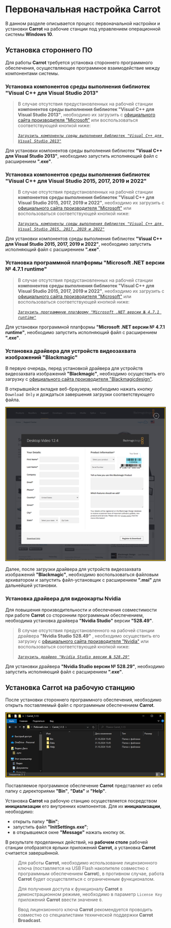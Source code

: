 # Первоначальная настройка Carrot

В данном разделе описывается процесс первоначальной настройки и установки **Carrot** на рабочие станции под управлением операционной системы **Windows 10**.

## Установка стороннего ПО

Для работы **Carrot** требуется установка стороннего программного обеспечения, осуществляющее программное взаимодействие между компонентами системы. 

### Установка компонентов среды выполнения библиотек "Visual C++ для Visual Studio 2013"

>В случае отсутствия предустановленных на рабочей станции **компонентов среды выполнения библиотек "Visual C++ для Visual Studio 2013"**, необходимо их загрузить с [официального сайта производителя "Microsoft"](https://www.microsoft.com/ru-ru/download/details.aspx?id=40784) или воспользоваться соответствующей кнопкой ниже:
>
>*[`Загрузить компоненты среды выполнения библиотек "Visual C++ для Visual Studio 2013"`](https://aka.ms/highdpimfc2013x64enu)*

 Для установки компонентов среды выполнения библиотек **"Visual C++ для Visual Studio 2013"**, необходимо запустить исполняющий файл с расширением **".exe"**. 

### Установка компонентов среды выполнения библиотек "Visual C++ для Visual Studio 2015, 2017, 2019 и 2022"

>В случае отсутствия предустановленных на рабочей станции **компонентов среды выполнения библиотек "Visual C++ для Visual Studio 2015, 2017, 2019 и 2022"**, необходимо их загрузить с [официального сайта производителя "Microsoft"](https://learn.microsoft.com/ru-ru/cpp/windows/latest-supported-vc-redist?view=msvc-170#visual-studio-2015-2017-2019-and-2022) или воспользоваться соответствующей кнопкой ниже:
>
>*[`Загрузить компоненты среды выполнения библиотек "Visual C++ для Visual Studio 2015, 2017, 2019 и 2022"`](https://aka.ms/vs/17/release/vc_redist.x64.exe)*

 Для установки компонентов среды выполнения библиотек **"Visual C++ для Visual Studio 2015, 2017, 2019 и 2022"**, необходимо запустить исполняющий файл с расширением **".exe"**. 

### Установка программной платформы "Microsoft .NET версии № 4.7.1 runtime"

>В случае отсутствия предустановленных на рабочей станции **компонентов среды выполнения библиотек "Visual C++ для Visual Studio 2015, 2017, 2019 и 2022"**, необходимо их загрузить с [официального сайта производителя "Microsoft"](https://dotnet.microsoft.com/en-us/download/dotnet-framework/thank-you/net471-offline-installer) или воспользоваться соответствующей кнопкой ниже:
>
>*[`Загрузить программную платформу "Microsoft .NET версии № 4.7.1 runtime"`](https://dotnet.microsoft.com/en-us/download/dotnet-framework/thank-you/net471-offline-installer)*

 Для установки программной платформы **"Microsoft .NET версии № 4.7.1 runtime"**, необходимо запустить исполняющий файл с расширением **".exe"**. 

### Установка драйвера для устройств видеозахвата изображений "Blackmagic"

В первую очередь, перед установкой драйвера для устройств видеозахвата изображений **"Blackmagic"**, необходимо осуществить его загрузку с [официального сайта производителя "Blackmagicdesign"](https://www.blackmagicdesign.com/support/download/2de27a45d5454a0aa37353b4a742c179/Windows).

В открывшейся вкладке веб-браузера, необходимо нажать кнопку `Download Only` и дождаться завершения загрузки соответствующего файла.

![BMD Install](..\images\1.1.5\Initial%20Setup\BMD%20Install.png)

Далее, после загрузки драйвера для устройств видеозахвата изображений **"Blackmagic"**, необходимо воспользоваться файловым архиватором и запустить файл-установщик с расширением **".msi"** для дальнейшей установки. 

### Установка драйвера для видеокарты Nvidia

Для повышения производительности и обеспечения совместимости при работе **Carrot** со сторонним программным обеспечением, необходима установка драйвера **"Nvidia Studio"** версии **"528.49"**.

>В случае отсутствия предустановленного на рабочей станции драйвера **"Nvidia Studio 528.49"** , необходимо осуществить его загрузку с [официального сайта производителя "Nvidia"](https://www.nvidia.com/en-us/drivers/details/199662/) или воспользоваться соответствующей кнопкой ниже:
>
>*[`Загрузить драйвер "Nvidia Studio версии № 528.29"`](https://us.download.nvidia.com/Windows/528.49/528.49-desktop-win10-win11-64bit-international-nsd-dch-whql.exe)*

 Для установки драйвера **"Nvidia Studio версии № 528.29"**, необходимо запустить исполняющий файл с расширением **".exe"**. 
## Установка Carrot на рабочую станцию

После установки стороннего программного обеспечения, необходимо открыть поставляемый файл с программным обеспечением **Carrot**. 

![Carrot Folder Contents](..\images\1.1.5\Initial%20Setup\Carrot%20Folder%20Contents.png)

Поставляемое программное обеспечение **Carrot** представляет из себя папку с директориями **"Bin"**, **"Data"** и **"Help"**.

Установка **Carrot** на рабочую станцию осуществляется посредством **инициализации** его внутренних компонентов. Для их **инициализации**, необходимо:

- открыть папку **"Bin"**;
- запустить файл **"InitSettings.exe"**;
- в открывшемся окне **"Message"** нажать кнопку `ОК`.

В результате проделанных действий, на **рабочем столе** рабочей станции отобразятся ярлыки приложений **Carrot**, а установка **Carrot** считается завершённой.

>Для работы **Carrot**, необходимо использование лицензионного ключа (поставляется на USB Flash накопителе совместно с программным обеспечением **Carrot**), в противном случае, работа **Carrot** будет осуществляться с ограниченным функционалом.
>
>Для получения доступа к функционалу **Carrot** в демонстрационном режиме, необходимо в параметр `License Key` приложений **Carrot** ввести значение `0`.
>
>Ввод лицензионного ключа **Carrot** рекомендуется проводить совместно со специалистами технической поддержки **Carrot Broadcast**. 
